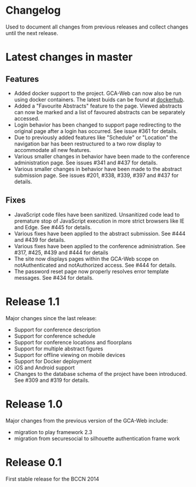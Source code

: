 # Changelog

Used to document all changes from previous releases and collect changes 
until the next release.

# Latest changes in master

## Features
- Added docker support to the project. GCA-Web can now also be run using docker containers.
  The latest buids can be found at [dockerhub](https://hub.docker.com/r/gnode/gca/builds).
- Added a "Favourite Abstracts" feature to the page. Viewed abstracts can now be
  marked and a list of favoured abstracts can be separately accessed.
- Login behavior has been changed to support page redirecting to the original page after 
  a login has occurred. See issue #361 for details.
- Due to previously added features like "Schedule" or "Location" the navigation bar
  has been restructured to a two row display to accommodate all new features.
- Various smaller changes in behavior have been made to the conference administration page.
  See issues #341 and #437 for details.
- Various smaller changes in behavior have been made to the abstract submission page.
  See issues #201, #338, #339, #397 and #437 for details.

## Fixes
- JavaScript code files have been sanitized. Unsanitized code lead to premature stop of 
  JavaScript execution in more strict browsers like IE and Edge. See #445 for details.
- Various fixes have been applied to the abstract submission. See #444 and #439 for details.
- Various fixes have been applied to the conference administration. See #317, #425, #439 and #444 for details 
- The site now displays pages within the GCA-Web scope on notAuthenticated and notAuthorized 
  access. See #444 for details.
- The password reset page now properly resolves error template messages. See #434 for details.


# Release 1.1
Major changes since the last release:

- Support for conference description
- Support for conference schedule
- Support for conference locations and floorplans
- Support for multiple abstract figures
- Support for offline viewing on mobile devices
- Support for Docker deployment
- iOS and Android support
- Changes to the database schema of the project have been introduced. See #309 and #319 for details.


# Release 1.0
Major changes from the previous version of the GCA-Web include:

- migration to play framework 2.3
- migration from securesocial to silhouette authentication frame work


# Release 0.1
First stable release for the BCCN 2014
